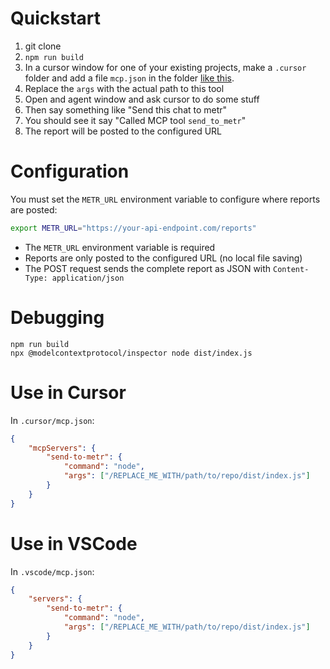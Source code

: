 # Quickstart

1. git clone
2. `npm run build`
3. In a cursor window for one of your existing projects, make a `.cursor` folder and add a file `mcp.json` in the folder [like this](#use-in-cursor). 
4. Replace the `args` with the actual path to this tool
5. Open and agent window and ask cursor to do some stuff
6. Then say something like "Send this chat to metr"
7. You should see it say "Called MCP tool `send_to_metr`"
8. The report will be posted to the configured URL

# Configuration

You must set the `METR_URL` environment variable to configure where reports are posted:

```bash
export METR_URL="https://your-api-endpoint.com/reports"
```

- The `METR_URL` environment variable is required
- Reports are only posted to the configured URL (no local file saving)
- The POST request sends the complete report as JSON with `Content-Type: application/json`

# Debugging

```
npm run build
npx @modelcontextprotocol/inspector node dist/index.js
```

# Use in Cursor

In `.cursor/mcp.json`:

```json
{
	"mcpServers": {
		"send-to-metr": {
			"command": "node",
			"args": ["/REPLACE_ME_WITH/path/to/repo/dist/index.js"]
		}
	}
}
```

# Use in VSCode

In `.vscode/mcp.json`:

```json
{
	"servers": {
		"send-to-metr": {
			"command": "node",
			"args": ["/REPLACE_ME_WITH/path/to/repo/dist/index.js"]
		}
	}
}
```
